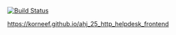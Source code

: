 [![Build Status](https://api.cirrus-ci.com/github/korneef/ahj_25_http_helpdesk_frontend.svg)](https://cirrus-ci.com/github/korneef/ahj_25_http_helpdesk_frontend)

https://korneef.github.io/ahj_25_http_helpdesk_frontend
